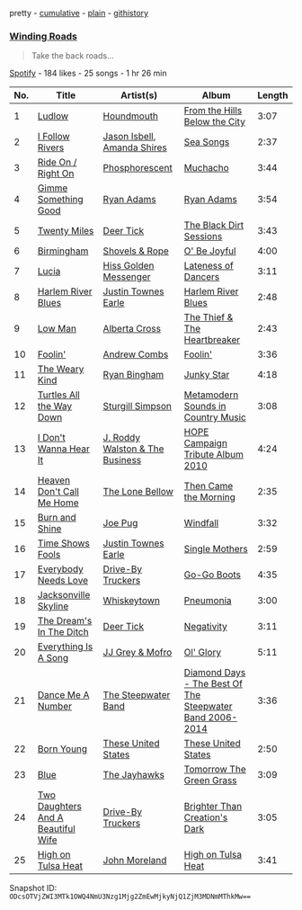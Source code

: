pretty - [cumulative](/playlists/cumulative/1JuraqRjLX4CmhyvvuXiPF.md) - [plain](/playlists/plain/1JuraqRjLX4CmhyvvuXiPF) - [githistory](https://github.githistory.xyz/mackorone/spotify-playlist-archive/blob/main/playlists/plain/1JuraqRjLX4CmhyvvuXiPF)

### [Winding Roads](https://open.spotify.com/playlist/1JuraqRjLX4CmhyvvuXiPF)

> Take the back roads...

[Spotify](https://open.spotify.com/user/spotify) - 184 likes - 25 songs - 1 hr 26 min

| No. | Title | Artist(s) | Album | Length |
|---|---|---|---|---|
| 1 | [Ludlow](https://open.spotify.com/track/1i3WLDTsbharp5HzqmUgb6) | [Houndmouth](https://open.spotify.com/artist/7EGwUS3c5dXduO4sMyLWC5) | [From the Hills Below the City](https://open.spotify.com/album/2eaQyM7iQvIuvNlyj1QSrC) | 3:07 |
| 2 | [I Follow Rivers](https://open.spotify.com/track/29xD114tlx4rYh17Rthmw9) | [Jason Isbell](https://open.spotify.com/artist/3Q8wgwyVVv0z4UEh1HB0KY), [Amanda Shires](https://open.spotify.com/artist/5yN0nwLpUCaZ2gr67bndCN) | [Sea Songs](https://open.spotify.com/album/6iSA40vLgkMVMDtezvwxRc) | 2:37 |
| 3 | [Ride On / Right On](https://open.spotify.com/track/55C8Zut2Ug8wPNrU4OJYPd) | [Phosphorescent](https://open.spotify.com/artist/57kIMCLPgkzQlXjblX7XXP) | [Muchacho](https://open.spotify.com/album/2he3CA9Gg1XLCsBiMAaXiz) | 3:44 |
| 4 | [Gimme Something Good](https://open.spotify.com/track/08aCW0RGOaR53En8g7e3HJ) | [Ryan Adams](https://open.spotify.com/artist/2qc41rNTtdLK0tV3mJn2Pm) | [Ryan Adams](https://open.spotify.com/album/5FV8d3DhSoArvwr0Qqgzq3) | 3:54 |
| 5 | [Twenty Miles](https://open.spotify.com/track/69XEXAbJTZwFfVz7ayfg3I) | [Deer Tick](https://open.spotify.com/artist/3rT8xTwSOMDURtWpPyoKIO) | [The Black Dirt Sessions](https://open.spotify.com/album/2XsWRPltTHzmdDtzwevG0w) | 3:43 |
| 6 | [Birmingham](https://open.spotify.com/track/5movgnND6GJx2Kde4aWD43) | [Shovels & Rope](https://open.spotify.com/artist/1M3BVQ36cqPQix8lQNCh4K) | [O' Be Joyful](https://open.spotify.com/album/5as0Jw3raiHUSVRQlnLYYI) | 4:00 |
| 7 | [Lucia](https://open.spotify.com/track/7sxtXUyoGK6wAKIoPf49eG) | [Hiss Golden Messenger](https://open.spotify.com/artist/37eqxl8DyLd5sQN54wYJbE) | [Lateness of Dancers](https://open.spotify.com/album/5K7VYgm2UUdIdis8H3zMhA) | 3:11 |
| 8 | [Harlem River Blues](https://open.spotify.com/track/199PqWeEottx0d327gCuqd) | [Justin Townes Earle](https://open.spotify.com/artist/3znXuXT3xkCtjgOxXBBVnq) | [Harlem River Blues](https://open.spotify.com/album/1vlOq1JPKx4qBhfHdmFOEt) | 2:48 |
| 9 | [Low Man](https://open.spotify.com/track/0KzvIxt2owhFLvqwJjhB7u) | [Alberta Cross](https://open.spotify.com/artist/1hPgyZ5YatVFXQBhsXKTpq) | [The Thief & The Heartbreaker](https://open.spotify.com/album/6XXpqWTyeeag0t94dcOF9a) | 2:43 |
| 10 | [Foolin'](https://open.spotify.com/track/5uzq9yPYJyjSsrKanQynS9) | [Andrew Combs](https://open.spotify.com/artist/4ONwFcI8RGvYMG1vEIdS11) | [Foolin'](https://open.spotify.com/album/0PCfiRfsfZ6xvaVW180ZAb) | 3:36 |
| 11 | [The Weary Kind](https://open.spotify.com/track/5uqQQtXsY2HJLbPVPwcz6C) | [Ryan Bingham](https://open.spotify.com/artist/31z9f9AyPawiq0qlBO1M3i) | [Junky Star](https://open.spotify.com/album/7ElYJTBo4oG1lRWfZgfW5x) | 4:18 |
| 12 | [Turtles All the Way Down](https://open.spotify.com/track/4NE3oWyUQI2b2NjyMyC8Bi) | [Sturgill Simpson](https://open.spotify.com/artist/3vDpQbGnzRbRVirXlfQagB) | [Metamodern Sounds in Country Music](https://open.spotify.com/album/4makbOuLd5SUdyHMaNM1Ag) | 3:08 |
| 13 | [I Don't Wanna Hear It](https://open.spotify.com/track/1OtwWmXEFc3ZfYjpkb8Dd4) | [J\. Roddy Walston & The Business](https://open.spotify.com/artist/1FlpoZvmdqEMfKIzgMmSJX) | [HOPE Campaign Tribute Album 2010](https://open.spotify.com/album/6nKCSPUzU4GLM7cqqYmruM) | 4:24 |
| 14 | [Heaven Don't Call Me Home](https://open.spotify.com/track/5PQEM2dj2RzMyaQpMtEXiQ) | [The Lone Bellow](https://open.spotify.com/artist/7JFtD8KnbAADBBDleIMuH7) | [Then Came the Morning](https://open.spotify.com/album/5HU6Z7afYcN23XAegZ3EQA) | 2:35 |
| 15 | [Burn and Shine](https://open.spotify.com/track/7jxapUShs2O8u82kGltLXj) | [Joe Pug](https://open.spotify.com/artist/17cssIaAwAcgC9nZZliixv) | [Windfall](https://open.spotify.com/album/0Evhne0AryKOSZYpvyuXjx) | 3:32 |
| 16 | [Time Shows Fools](https://open.spotify.com/track/3NdtbVQk16CLok8qvrATNj) | [Justin Townes Earle](https://open.spotify.com/artist/3znXuXT3xkCtjgOxXBBVnq) | [Single Mothers](https://open.spotify.com/album/6vlWpqRUS6qJCG7b8So7s8) | 2:59 |
| 17 | [Everybody Needs Love](https://open.spotify.com/track/46k4rcApO6T7FiLYq9N7fo) | [Drive\-By Truckers](https://open.spotify.com/artist/1rXr1ZnvbRoYBaedIl9v4v) | [Go\-Go Boots](https://open.spotify.com/album/5mzqnKHlYWbyNvn90ay0wK) | 4:35 |
| 18 | [Jacksonville Skyline](https://open.spotify.com/track/7m4KbhRBRnnBryiODCUbPg) | [Whiskeytown](https://open.spotify.com/artist/0tyLMmQvEuyQR4qjGBdbem) | [Pneumonia](https://open.spotify.com/album/0ChzfEcyxgyv6Lvf1XBDjq) | 3:00 |
| 19 | [The Dream's In The Ditch](https://open.spotify.com/track/2A9Zm100yFB3CHQd6kFaB7) | [Deer Tick](https://open.spotify.com/artist/3rT8xTwSOMDURtWpPyoKIO) | [Negativity](https://open.spotify.com/album/5L0ilueYSvWzzvpdHVe8CJ) | 3:11 |
| 20 | [Everything Is A Song](https://open.spotify.com/track/6jFeWqkJpov2x7Uqpmga3x) | [JJ Grey & Mofro](https://open.spotify.com/artist/1Jl8u1U1GtBlwocZK5LWZv) | [Ol' Glory](https://open.spotify.com/album/1WtWJzgvZyRJ18J8fM1TyN) | 5:11 |
| 21 | [Dance Me A Number](https://open.spotify.com/track/0QJWjJJM1Q2c6eig4ELOw0) | [The Steepwater Band](https://open.spotify.com/artist/2TgTMg8jrIQjJ3uWkLw93J) | [Diamond Days \- The Best Of The Steepwater Band 2006\-2014](https://open.spotify.com/album/0dCTGOn4X435ncortdqAn0) | 3:36 |
| 22 | [Born Young](https://open.spotify.com/track/76i7a6wdUeLzkiny0ROBD2) | [These United States](https://open.spotify.com/artist/3LyBOzCzQNr2QqFtUSIiMe) | [These United States](https://open.spotify.com/album/4pyoFwRfS0aQW6aECBtvQm) | 2:50 |
| 23 | [Blue](https://open.spotify.com/track/5cDfI3KOa64zbuUgD6a4hG) | [The Jayhawks](https://open.spotify.com/artist/2UDplVRprMbazU74Hq8OLl) | [Tomorrow The Green Grass](https://open.spotify.com/album/2tNdnAUaaomEEQIsc3Y7TC) | 3:09 |
| 24 | [Two Daughters And A Beautiful Wife](https://open.spotify.com/track/5JPc3gWIB8rAoiHoF7AIOx) | [Drive\-By Truckers](https://open.spotify.com/artist/1rXr1ZnvbRoYBaedIl9v4v) | [Brighter Than Creation's Dark](https://open.spotify.com/album/1Y6Nb8cmlklQskAsOU3J8W) | 3:05 |
| 25 | [High on Tulsa Heat](https://open.spotify.com/track/1GKYjJhl3Zf4Gfv0JNq7pY) | [John Moreland](https://open.spotify.com/artist/5MPWTD6J1H9XqYEOb4QkdH) | [High on Tulsa Heat](https://open.spotify.com/album/4e4Ke2z3IegAHOAPPEu09H) | 3:41 |

Snapshot ID: `ODcsOTVjZWI3MTk1OWQ4NmU3Nzg1Mjg2ZmEwMjkyNjQ1ZjM3MDNmMThkMw==`
